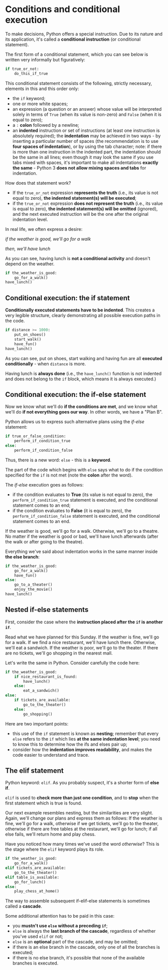 # Conditions and conditional execution

To make decisions, Python offers a special instruction. Due to its nature and its application, it's called a **conditional instruction** (or conditional statement).

The first form of a conditional statement, which you can see below is written very informally but figuratively:
```python
if true_or_not:
    do_this_if_true
```
This conditional statement consists of the following, strictly necessary, elements in this and this order only:
- the `if` keyword;
- one or more white spaces;
- an expression (a question or an answer) whose value will be interpreted solely in terms of `True` (when its value is non-zero) and `False` (when it is equal to zero);
- a `:` **colon** followed by a newline;
- an **indented** instruction or set of instructions (at least one instruction is absolutely required); the **indentation** may be achieved in two ways - by inserting a particular number of spaces (the recommendation is to use **four spaces of indentation**), or by using the tab character; note: if there is more than one instruction in the indented part, the indentation should be the same in all lines; even though it may look the same if you use tabs mixed with spaces, it's important to make all indentations **exactly the same** - Python 3 **does not allow mixing spaces and tabs** for indentation.

How does that statement work?

- If the `true_or_not` expression **represents the truth** (i.e., its value is not equal to zero), **the indented statement(s) will be executed**;
- if the `true_or_not` expression **does not represent the truth** (i.e., its value is equal to zero), **the indented statement(s) will be omitted** (ignored), and the next executed instruction will be the one after the original indentation level.

In real life, we often express a desire:

_if the weather is good, we'll go for a walk_

_then, we'll have lunch_


As you can see, having lunch is **not a conditional activity** and doesn't depend on the weather.
```python
if the_weather_is_good:
    go_for_a_walk()
have_lunch()
```

## Conditional execution: the if statement
**Conditionally executed statements have to be indented**. This creates a very legible structure, clearly demonstrating all possible execution paths in the code.
```python
if distance >= 1000:
    put_on_shoes()
    start_walk()
    have_fun()
have_lunch()
```
As you can see, put on shoes, start walking and having fun are all **executed conditionally** - when `distance` is more.

Having lunch is **always done** (i.e., the `have_lunch()` function is not indented and does not belong to the `if` block, which means it is always executed.)

## Conditional execution: the if-else statement

Now we know what we'll do **if the conditions are met**, and we know what we'll do **if not everything goes our way**. In other words, we have a "Plan B".

Python allows us to express such alternative plans using the _if-else_ statement:
```python
if true_or_false_condition:
    perform_if_condition_true
else:
    perform_if_condition_false
```
Thus, there is a new word: `else` - this is a **keyword**.

The part of the code which begins with `else` says what to do if the condition specified for the `if` is not met (note the **colon** after the word).

The _if-else_ execution goes as follows:

- if the condition evaluates to **True** (its value is not equal to zero), the `perform_if_condition_true` statement is executed, and the conditional statement comes to an end;
- if the condition evaluates to **False** (it is equal to zero), the `perform_if_condition_false` statement is executed, and the conditional statement comes to an end.

If the weather is good, we'll go for a walk. Otherwise, we'll go to a theatre. No matter if the weather is good or bad, we'll have lunch afterwards (after the walk or after going to the theatre).

Everything we've said about indentation works in the same manner inside **the else branch**:
```python
if the_weather_is_good:
    go_for_a_walk()
    have_fun()
else:
    go_to_a_theater()
    enjoy_the_movie()
have_lunch()
```

## Nested if-else statements
First, consider the case where the **instruction placed after the `if` is another `if`**.

Read what we have planned for this Sunday. If the weather is fine, we'll go for a walk. If we find a nice restaurant, we'll have lunch there. Otherwise, we'll eat a sandwich. If the weather is poor, we'll go to the theater. If there are no tickets, we'll go shopping in the nearest mall.

Let's write the same in Python. Consider carefully the code here:
```python
if the_weather_is_good:
    if nice_restaurant_is_found:
        have_lunch()
    else:
        eat_a_sandwich()
else:
    if tickets_are_available:
        go_to_the_theater()
    else:
        go_shopping()
```
Here are two important points:

- this use of the `if` statement is known as **nesting**; remember that every `else` refers to the `if` which lies **at the same indentation level**; you need to know this to determine how the ifs and elses pair up;
- consider how the **indentation improves readability**, and makes the code easier to understand and trace.

## The elif statement
Python keyword: `elif`. As you probably suspect, it's a shorter form of **else if**.

`elif` is used to **check more than just one condition**, and to **stop** when the first statement which is true is found.

Our next example resembles nesting, but the similarities are very slight. Again, we'll change our plans and express them as follows: If the weather is fine, we'll go for a walk, otherwise if we get tickets, we'll go to the theater, otherwise if there are free tables at the restaurant, we'll go for lunch; if all else fails, we'll return home and play chess.

Have you noticed how many times we've used the word _otherwise_? This is the stage where the `elif` keyword plays its role.
```python
if the_weather_is_good:
    go_for_a_walk()
elif tickets_are_available:
    go_to_the_theater()
elif table_is_available:
    go_for_lunch()
else:
    play_chess_at_home()
```

The way to assemble subsequent if-elif-else statements is sometimes called a **cascade**.

Some additional attention has to be paid in this case:
- you **mustn't use `else` without a preceding `if`**;
- `else` is always the **last branch of the cascade**, regardless of whether you've used `elif` or not;
- `else` is an **optional** part of the cascade, and may be omitted;
- if there is an else branch in the cascade, only one of all the branches is executed;
- if there is no else branch, it's possible that none of the available branches is executed.
